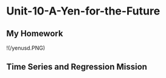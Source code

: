 # Unit-10-A-Yen-for-the-Future
## My Homework
!(/yenusd.PNG)

## Time Series and Regression Mission

